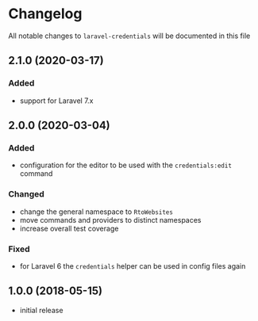 # Changelog

All notable changes to `laravel-credentials` will be documented in this file

## 2.1.0 (2020-03-17)

### Added
- support for Laravel 7.x

## 2.0.0 (2020-03-04)

### Added
- configuration for the editor to be used with the `credentials:edit` command

### Changed
- change the general namespace to `RtoWebsites`
- move commands and providers to distinct namespaces
- increase overall test coverage

### Fixed
- for Laravel 6 the `credentials` helper can be used in config files again

## 1.0.0 (2018-05-15)

- initial release
